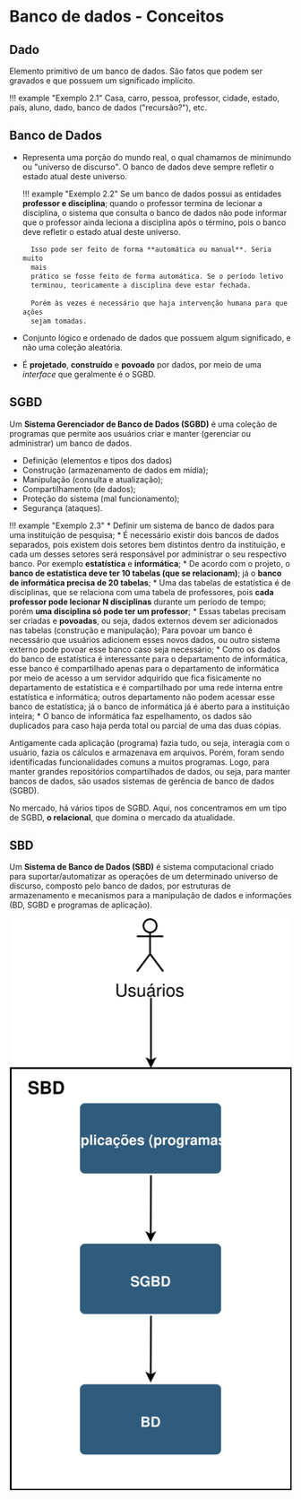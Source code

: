 # Banco de dados - Conceitos

## Dado

Elemento primitivo de um banco de dados. São fatos que podem ser gravados e 
que possuem um significado implícito.

!!! example "Exemplo 2.1"
    Casa, carro, pessoa, professor, cidade, estado, país, aluno, dado, banco
    de dados ("recursão?"), etc.

## Banco de Dados

* Representa uma porção do mundo real, o qual chamamos de minimundo ou 
"universo de discurso". O banco de dados deve sempre refletir o estado atual
deste universo.

    !!! example "Exemplo 2.2"
        Se um banco de dados possui as entidades **professor e disciplina**; 
        quando o professor termina de lecionar a disciplina, o sistema que 
        consulta o banco de dados não pode informar que o professor ainda 
        leciona a disciplina após o término, pois o banco deve refletir o 
        estado
        atual deste universo.
    
        Isso pode ser feito de forma **automática ou manual**. Seria muito 
        mais 
        prático se fosse feito de forma automática. Se o período letivo 
        terminou, teoricamente a disciplina deve estar fechada.
    
        Porém às vezes é necessário que haja intervenção humana para que ações 
        sejam tomadas.
    

* Conjunto lógico e ordenado de dados que possuem algum significado, e não uma
coleção aleatória.

* É **projetado**, **construído** e **povoado** por dados, por meio de uma 
*interface* que geralmente é o SGBD.

## SGBD

Um **Sistema Gerenciador de Banco de Dados (SGBD)** é uma coleção de programas 
que permite aos usuários criar e manter (gerenciar ou administrar) um banco de 
dados.

* Definição (elementos e tipos dos dados)
* Construção (armazenamento de dados em mídia);
* Manipulação (consulta e atualização);
* Compartilhamento (de dados);
* Proteção do sistema (mal funcionamento);
* Segurança (ataques).


!!! example "Exemplo 2.3"
    * Definir um sistema de banco de dados para uma instituição de pesquisa;
    * É necessário existir dois bancos de dados separados, pois existem dois
      setores bem distintos dentro da instituição, e cada um desses setores 
      será responsável por administrar o seu respectivo banco. Por exemplo 
      **estatística** e **informática**;
    * De acordo com o projeto, o **banco de estatística deve ter 10 tabelas 
      (que se relacionam)**; já o **banco de informática precisa de 20 tabelas**;
    * Uma das tabelas de estatística é de disciplinas, que se relaciona com 
      uma tabela de professores, pois **cada professor pode lecionar N 
      disciplinas** durante um período de tempo; porém **uma disciplina só 
      pode ter um professor**;
    * Essas tabelas precisam ser criadas e **povoadas**, ou seja, dados 
      externos devem ser adicionados nas tabelas (construção e manipulação);
      Para povoar um banco é necessário que usuários adicionem esses novos 
      dados, ou outro sistema externo pode povoar esse banco caso seja 
      necessário;
    * Como os dados do banco de estatística é interessante para o 
      departamento de informática, esse banco é compartilhado apenas para o 
      departamento de informática por meio de acesso a um servidor adquirido
      que fica fisicamente no departamento de estatística e é compartilhado 
      por uma rede interna entre estatística e informática; outros 
      departamento não podem acessar esse banco de estatística; já o banco 
      de informática já é aberto para a instituição inteira;
    * O banco de informática faz espelhamento, os dados são duplicados para 
      caso haja perda total ou parcial de uma das duas cópias.


Antigamente cada aplicação (programa) fazia tudo, ou seja, interagia com o 
usuário, fazia os cálculos e armazenava em arquivos. Porém, foram sendo
identificadas funcionalidades comuns a muitos programas. Logo, para manter 
grandes repositórios compartilhados de dados, ou seja, para manter bancos de
dados, são usados sistemas de gerência de banco de dados (SGBD).

No mercado, há vários tipos de SGBD. Aqui, nos concentramos em um tipo de 
SGBD, **o relacional**, que domina o mercado da atualidade.

## SBD

Um **Sistema de Banco de Dados (SBD)** é sistema computacional criado para 
suportar/automatizar as operações de um determinado universo de discurso,
composto pelo banco de dados, por estruturas de armazenamento e mecanismos
para a manipulação de dados e informações (BD, SGBD e programas de aplicação).

![Banco de dados](images/sbd-sgbd-bd.svg)

